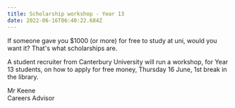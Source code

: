 ```yaml
---
title: Scholarship workshop - Year 13
date: 2022-06-16T06:40:22.684Z
---
```

If someone gave you $1000 (or more) for free to study at uni, would you want it? That's what scholarships are. 

A student recruiter from Canterbury University will run a workshop, for Year 13 students, on how to apply for free money, Thursday 16 June, 1st break in the library.

Mr Keene  
Careers Advisor